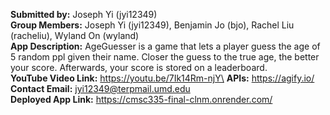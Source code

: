 **Submitted by:** Joseph Yi (jyi12349)\
**Group Members:** Joseph Yi (jyi12349), Benjamin Jo (bjo), Rachel Liu (racheliu), Wyland On (wyland) \
**App Description:** AgeGuesser is a game that lets a player guess the age of 5 random ppl given their name. Closer the guess to the true age, the better your score. Afterwards, your score is stored on a leaderboard.\
**YouTube Video Link:** https://youtu.be/7Ik14Rm-njY\
**APIs:** https://agify.io/ \
**Contact Email:** jyi12349@terpmail.umd.edu\
**Deployed App Link:**  https://cmsc335-final-clnm.onrender.com/
